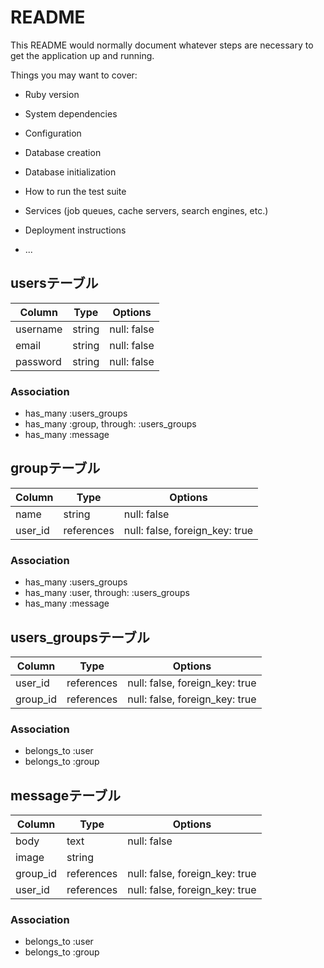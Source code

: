 # README

This README would normally document whatever steps are necessary to get the
application up and running.

Things you may want to cover:

* Ruby version

* System dependencies

* Configuration

* Database creation

* Database initialization

* How to run the test suite

* Services (job queues, cache servers, search engines, etc.)

* Deployment instructions

* ...

## usersテーブル
|Column|Type|Options|
|------|----|-------|
|username|string|null: false|
|email|string|null: false|
|password|string|null: false|
### Association
- has_many :users_groups
- has_many :group, through:  :users_groups
- has_many :message

## groupテーブル
|Column|Type|Options|
|------|----|-------|
|name|string|null: false|
|user_id|references|null: false, foreign_key: true|
### Association
- has_many :users_groups
- has_many :user, through:  :users_groups
- has_many :message

## users_groupsテーブル
|Column|Type|Options|
|------|----|-------|
|user_id|references|null: false, foreign_key: true|
|group_id|references|null: false, foreign_key: true|
### Association
- belongs_to :user
- belongs_to :group

## messageテーブル
|Column|Type|Options|
|------|----|-------|
|body|text|null: false|
|image|string||
|group_id|references|null: false, foreign_key: true|
|user_id|references|null: false, foreign_key: true|
### Association
- belongs_to :user
- belongs_to :group
